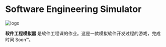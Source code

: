 # Software Engineering Simulator

![logo](res/img/logo.png)

**软件工程模拟器** 是软件工程课的作业。这是一款模拟软件开发过程的游戏，完成时间 Soon™。